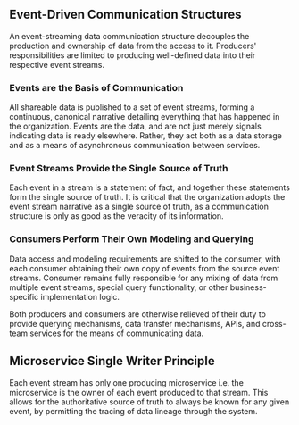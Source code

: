 ## Event-Driven Communication Structures

An event-streaming data communication structure decouples the production and ownership of data from the access to it. Producers' responsibilities are limited to producing well-defined data into their respective event streams.

### Events are the Basis of Communication

All shareable data is published to a set of event streams, forming a continuous, canonical narrative detailing everything that has happened in the organization. Events are the data, and are not just merely signals indicating data is ready elsewhere. Rather, they act both as a data storage and as a means of asynchronous communication between services.

### Event Streams Provide the Single Source of Truth

Each event in a stream is a statement of fact, and together these statements form the single source of truth. It is critical that the organization adopts the event stream narrative as a single source of truth, as a communication structure is only as good as the veracity of its information.

### Consumers Perform Their Own Modeling and Querying

Data access and modeling requirements are shifted to the consumer, with each consumer obtaining their own copy of events from the source event streams. Consumer remains fully responsible for any mixing of data from multiple event streams, special query functionality, or other business-specific implementation logic.

Both producers and consumers are otherwise relieved of their duty to provide querying mechanisms, data transfer mechanisms, APIs, and cross-team services for the means of communicating data.

## Microservice Single Writer Principle

Each event stream has only one producing microservice i.e. the microservice is the owner of each event produced to that stream. This allows for the authoritative source of truth to always be known for any given event, by permitting the tracing of data lineage through the system.
